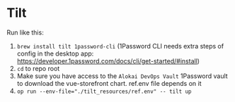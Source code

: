# Tilt

Run like this:
1. `brew install tilt 1password-cli` (1Password CLI needs extra steps of config in the desktop app: https://developer.1password.com/docs/cli/get-started/#install)
2. `cd` to repo root
3. Make sure you have access to the `Alokai DevOps Vault` 1Password vault to download the vue-storefront chart. ref.env file depends on it
4. `op run --env-file="./tilt_resources/ref.env" -- tilt up`
